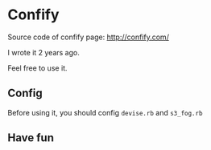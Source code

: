 Confify
======

Source code of confify page: http://confify.com/

I wrote it 2 years ago.

Feel free to use it.

## Config
Before using it, you should config `devise.rb` and `s3_fog.rb`

## Have fun
